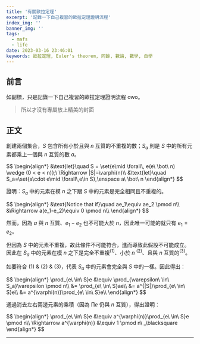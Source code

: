 ```yaml
---
title: '有關歐拉定理'
excerpt: '記錄一下自己複習的歐拉定理證明流程'
index_img: ''
banner_img: ''
tags:
  - mafs
  - life
date: 2023-03-16 23:46:01
keywords: 歐拉定理, Euler's theorem, 同餘, 數論, 數學, 自學
---
```


## 前言

如副標，只是記錄一下自己複習的歐拉定理證明流程 owo。

> 所以才沒有專屬放上精美的封面

## 正文

創建兩個集合，$S$ 包含所有小於且與 $n$ 互質的不重複的數；$S_a$ 則是 $S$ 中的所有元素都乘上一個與 $n$ 互質的數 $a$。

<p>
$$
\begin{align*}
&\text{let}\quad S = \set{e\mid \forall\, e(e\ \bot\ n) \wedge (0 < e < n)};\ \Rightarrow |S|=\varphi(n)\\
&\text{let}\quad S_a=\set{a\cdot e\mid \forall\,e\in S},\enspace a\ \bot\ n
\end{align*}
$$
</p>

證明：$S_a$ 中的元素在模 $n$ 之下跟 $S$ 中的元素是完全相同且不重複的。

<p>
$$
\begin{align*}
&\text{Notice that if}\quad ae_1\equiv ae_2 \pmod n\\
&\Rightarrow a(e_1-e_2)\equiv 0 \pmod n\\
\end{align*}
$$
</p>

然而，因為 $a$ 與 $n$ 互質、$e_1 - e_2$ 也不可能大於 $n$，因此唯一可能的就只有 $e_1 = e_2$。

但因為 $S$ 中的元素不重複，故此條件不可能符合，進而導致此假設不可能成立。因此在 $S_a$ 中的元素在模 $n$ 之下是完全不重複$^{(1)}$、小於 $n$ $^{(2)}$、且與 $n$ 互質的$^{(3)}$。

如要符合 (1) & (2) & (3)，代表 $S_a$ 中的元素會完全與 $S$ 中的一樣。因此得出：

<p>
$$
\begin{align*}
\prod_{e\ \in\ S}e &\equiv \prod_{\varepsilon\ \in\ S_a}\varepsilon \pmod n\\
&= \prod_{e\ \in\ S}ae\\
&= a^{|S|}\prod_{e\ \in\ S}e\\
&= a^{\varphi(n)}\prod_{e\ \in\ S}e\\
\end{align*}
$$
</p>

通過消去左右兩邊元素的乘積（因為 $\prod e$ 仍與 $n$ 互質），得出證明：

<p>
$$
\begin{align*}
\prod_{e\ \in\ S}e &\equiv a^{\varphi(n)}\prod_{e\ \in\ S}e \pmod n\\
\Rightarrow a^{\varphi(n)} &\equiv 1 \pmod n\ _\blacksquare
\end{align*}
$$
</p>

---
